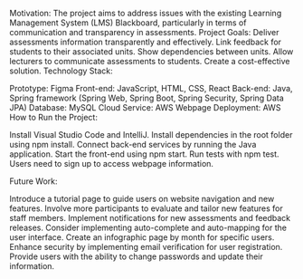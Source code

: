 Motivation:
The project aims to address issues with the existing Learning Management System (LMS) Blackboard, particularly in terms of communication and transparency in assessments.
Project Goals:
Deliver assessments information transparently and effectively.
Link feedback for students to their associated units.
Show dependencies between units.
Allow lecturers to communicate assessments to students.
Create a cost-effective solution.
Technology Stack:

Prototype: Figma
Front-end: JavaScript, HTML, CSS, React
Back-end: Java, Spring framework (Spring Web, Spring Boot, Spring Security, Spring Data JPA)
Database: MySQL
Cloud Service: AWS
Webpage Deployment: AWS
How to Run the Project:

Install Visual Studio Code and IntelliJ.
Install dependencies in the root folder using npm install.
Connect back-end services by running the Java application.
Start the front-end using npm start.
Run tests with npm test.
Users need to sign up to access webpage information.

Future Work:

Introduce a tutorial page to guide users on website navigation and new features.
Involve more participants to evaluate and tailor new features for staff members.
Implement notifications for new assessments and feedback releases.
Consider implementing auto-complete and auto-mapping for the user interface.
Create an infographic page by month for specific users.
Enhance security by implementing email verification for user registration.
Provide users with the ability to change passwords and update their information.
